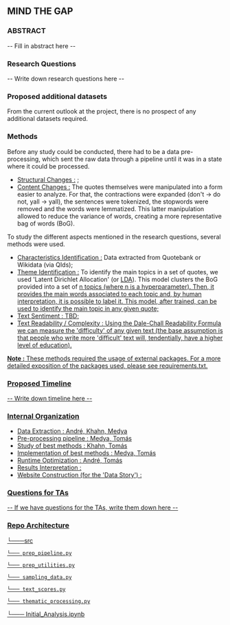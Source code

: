 ## MIND THE GAP

### ABSTRACT

-- Fill in abstract here --

### Research Questions

-- Write down research questions here --

### Proposed additional datasets

From the current outlook at the project, there is no prospect of any additional datasets required.

### Methods

Before any study could be conducted, there had to be a data pre-processing, which sent the raw data through a pipeline until it was in a state where it could be processed.
- <u>Structural Changes :</u> ;
- <u>Content Changes :</u> The quotes themselves were manipulated into a form easier to analyze. For that, the contractions were expanded (don't -> do not, yall -> yall), the sentences were tokenized, the stopwords were removed and the words were lemmatized. This latter manipulation allowed to reduce the variance of words, creating a more representative bag of words (BoG).

To study the different aspects mentioned in the research questions, several methods were used.

- <u>Characteristics Identification :</u> Data extracted from Quotebank or Wikidata (via QIds);
- <u>Theme Identification :</u> To identify the main topics in a set of quotes, we used 'Latent Dirichlet Allocation' (or [LDA](https://en.wikipedia.org/wiki/Latent_Dirichlet_allocation)). This model clusters the BoG provided into a set of <u>n</n> topics (where <u>n</u> is a hyperparameter). Then, it provides the main words associated to each topic and, by human interpretation, it is possible to label it. This model, after trained, can be used to identify the main topic in any given quote;
- <u>Text Sentiment :</u> TBD;
- <u>Text Readability / Complexity :</u> Using the [Dale-Chall Readability Formula](https://en.wikipedia.org/wiki/Dale%E2%80%93Chall_readability_formula) we can measure the 'difficulty' of any given text (the base assumption is that people who write more 'difficult' text will, tendentially, have a higher level of education).

<b>Note :</b> These methods required the usage of external packages. For a more detailed exposition of the packages used, please see [requirements.txt](link). 

### Proposed Timeline

-- Write down timeline here --

### Internal Organization

- Data Extraction : André, Khahn, Medya
- Pre-processing pipeline : Medya, Tomás
- Study of best methods : Khahn, Tomás
- Implementation of best methods : Medya, Tomás
- Runtime Optimization : André, Tomás
- Results Interpretation : 
- Website Construction (for the 'Data Story') : 

### Questions for TAs

-- If we have questions for the TAs, write them down here --

### Repo Architecture
└───src

    └─── prep_pipeline.py
    
    └─── prep_utilities.py
    
    └─── sampling_data.py
    
    └─── text_scores.py
    
    └─── thematic_processing.py
    
└─── Initial_Analysis.ipynb


